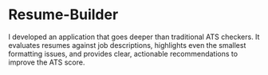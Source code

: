 # Resume-Builder
 I developed an application that goes deeper than traditional ATS checkers. It evaluates resumes against job descriptions, highlights even the smallest formatting issues, and provides clear, actionable recommendations to improve the ATS score.
